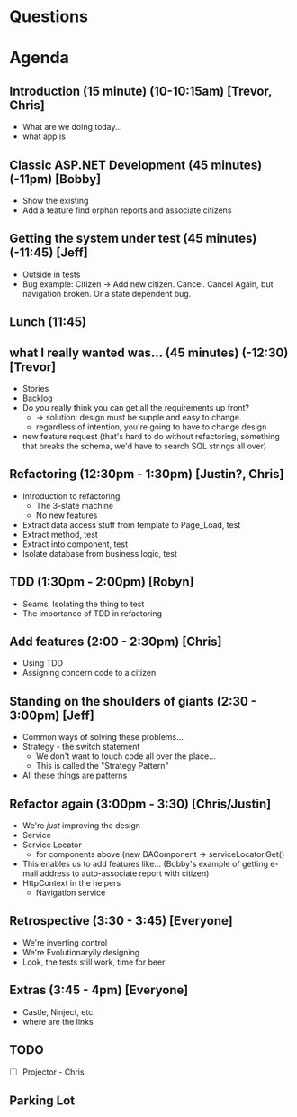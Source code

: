 
# Questions

# Agenda

## Introduction (15 minute) (10-10:15am) [Trevor, Chris]
* What are we doing today...
* what app is

## Classic ASP.NET Development (45 minutes) (-11pm) [Bobby]
* Show the existing
* Add a feature find orphan reports and associate citizens

## Getting the system under test (45 minutes) (-11:45) [Jeff]
* Outside in tests
* Bug example: Citizen -> Add new citizen. Cancel. Cancel Again, but navigation broken. Or a state dependent bug.

## Lunch (11:45)

## what I really wanted was... (45 minutes) (-12:30) [Trevor]
* Stories
* Backlog
* Do you really think you can get all the requirements up front?
  + -> solution: design must be supple and easy to change.
  + regardless of intention, you're going to have to change design
* new feature request (that's hard to do without refactoring, something that breaks the schema, we'd have to search SQL strings all over)

## Refactoring (12:30pm - 1:30pm) [Justin?, Chris]
* Introduction to refactoring
  + The 3-state machine
  + No new features
* Extract data access stuff from template to Page_Load, test
* Extract method, test
* Extract into component, test
* Isolate database from business logic, test

## TDD (1:30pm - 2:00pm) [Robyn]
* Seams, Isolating the thing to test
* The importance of TDD in refactoring

## Add features (2:00 - 2:30pm) [Chris]
* Using TDD
* Assigning concern code to a citizen 

## Standing on the shoulders of giants  (2:30 - 3:00pm) [Jeff]
* Common ways of solving these problems...
* Strategy - the switch statement
  + We don't want to touch code all over the place...
  + This is called the "Strategy Pattern"
* All these things are patterns

## Refactor again (3:00pm - 3:30) [Chris/Justin]
* We're _just_ improving the design
* Service
* Service Locator
  + for components above (new DAComponent -> serviceLocator.Get<IComponent>()
* This enables us to add features like... (Bobby's example of getting e-mail address to auto-associate report with citizen) 
* HttpContext in the helpers
  + Navigation service

## Retrospective (3:30 - 3:45) [Everyone]
* We're inverting control
* We're Evolutionaryily designing
* Look, the tests still work, time for beer

## Extras (3:45 - 4pm) [Everyone]
* Castle, Ninject, etc.
* where are the links

## TODO
* [ ] Projector - Chris

## Parking Lot


